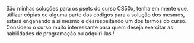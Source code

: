   São minhas soluções para os psets do curso CS50x, tenha em mente que, utilizar cópias de alguma parte dos códigos para a solução dos mesmos, estará enganando a si mesmo e desrespeitando um dos termos do curso.
  Considero o curso muito interessante para quem deseja exercitar as habilidades de programação ou adquiri-las !
